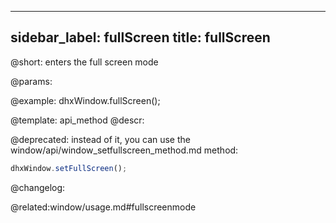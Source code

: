 
---
sidebar_label: fullScreen
title: fullScreen
---          

@short: enters the full screen mode


@params:




@example:
dhxWindow.fullScreen();


@template: api_method
@descr:


@deprecated: instead of it, you can use the window/api/window_setfullscreen_method.md method:

~~~js
dhxWindow.setFullScreen();
~~~


@changelog:

@related:window/usage.md#fullscreenmode
